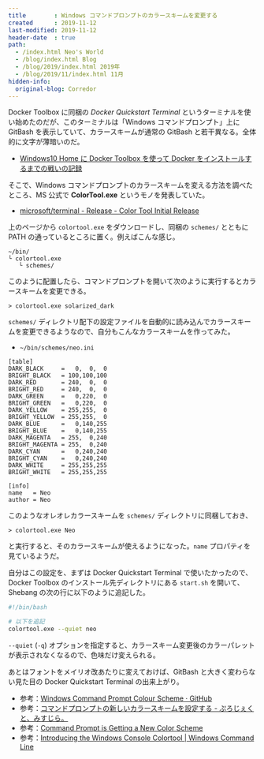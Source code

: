 ```yaml
---
title        : Windows コマンドプロンプトのカラースキームを変更する
created      : 2019-11-12
last-modified: 2019-11-12
header-date  : true
path:
  - /index.html Neo's World
  - /blog/index.html Blog
  - /blog/2019/index.html 2019年
  - /blog/2019/11/index.html 11月
hidden-info:
  original-blog: Corredor
---
```


Docker Toolbox に同梱の _Docker Quickstart Terminal_ というターミナルを使い始めたのだが、このターミナルは「Windows コマンドプロンプト」上に GitBash を表示していて、カラースキームが通常の GitBash と若干異なる。全体的に文字が薄暗いのだ。

- [Windows10 Home に Docker Toolbox を使って Docker をインストールするまでの戦いの記録](/blog/2019/11/03-01.html)

そこで、Windows コマンドプロンプトのカラースキームを変える方法を調べたところ、MS 公式で __ColorTool.exe__ というモノを発表していた。

- [microsoft/terminal - Release - Color Tool Initial Release](https://github.com/microsoft/terminal/releases/tag/1708.14008)

上のページから `colortool.exe` をダウンロードし、同梱の `schemes/` とともに PATH の通っているところに置く。例えばこんな感じ。

```
~/bin/
└ colortool.exe
   └ schemes/
```

このように配置したら、コマンドプロンプトを開いて次のように実行するとカラースキームを変更できる。

```batch
> colortool.exe solarized_dark
```

`schemes/` ディレクトリ配下の設定ファイルを自動的に読み込んでカラースキームを変更できるようなので、自分もこんなカラースキームを作ってみた。

- `~/bin/schemes/neo.ini`

```properties
[table]
DARK_BLACK     =   0,  0,  0
BRIGHT_BLACK   = 100,100,100
DARK_RED       = 240,  0,  0
BRIGHT_RED     = 240,  0,  0
DARK_GREEN     =   0,220,  0
BRIGHT_GREEN   =   0,220,  0
DARK_YELLOW    = 255,255,  0
BRIGHT_YELLOW  = 255,255,  0
DARK_BLUE      =   0,140,255
BRIGHT_BLUE    =   0,140,255
DARK_MAGENTA   = 255,  0,240
BRIGHT_MAGENTA = 255,  0,240
DARK_CYAN      =   0,240,240
BRIGHT_CYAN    =   0,240,240
DARK_WHITE     = 255,255,255
BRIGHT_WHITE   = 255,255,255

[info]
name   = Neo
author = Neo
```

このようなオレオレカラースキームを `schemes/` ディレクトリに同梱しておき、

```batch
> colortool.exe Neo
```

と実行すると、そのカラースキームが使えるようになった。`name` プロパティを見ているようだ。

自分はこの設定を、まずは Docker Quickstart Terminal で使いたかったので、Docker Toolbox のインストール先ディレクトリにある `start.sh` を開いて、Shebang の次の行に以下のように追記した。

```bash
#!/bin/bash

# 以下を追記
colortool.exe --quiet neo
```

`--quiet` (`-q`) オプションを指定すると、カラースキーム変更後のカラーパレットが表示されなくなるので、色味だけ変えられる。

あとはフォントをメイリオ改あたりに変えておけば、GitBash と大きく変わらない見た目の Docker Quickstart Terminal の出来上がり。

- 参考：[Windows Command Prompt Colour Scheme · GitHub](https://gist.github.com/Neos21/ccda888441456a06505cd0c47bc712ce)
- 参考：[コマンドプロンプトの新しいカラースキームを設定する - ぷろじぇくと、みすじら。](https://www.misuzilla.org/Blog/2017/08/25/ConsoleColorTool)
- 参考：[Command Prompt is Getting a New Color Scheme](https://winaero.com/blog/command-prompt-new-color-scheme/)
- 参考：[Introducing the Windows Console Colortool | Windows Command Line](https://devblogs.microsoft.com/commandline/introducing-the-windows-console-colortool/)
